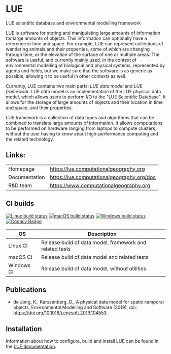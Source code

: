 # LUE
LUE scientific database and environmental modelling framework

LUE is software for storing and manipulating large amounts of information
for large amounts of objects. This information can optionally have a
reference in time and space. For example, LUE can represent collections of
wandering animals and their properties, some of which are changing through
time, or the elevation of the surface of one or multiple areas. The software
is useful, and currently mainly used, in the context of environmental
modelling of biological and physical systems, represented by agents and
fields, but we make sure that the software is as generic as possible,
allowing it to be useful in other contexts as well.

Currently, LUE contains two main parts: *LUE data model* and *LUE
framework*. LUE data model is an implementation of the LUE physical data
model, which allows users to perform I/O to the "LUE Scientific Database".
It allows for the storage of large amounts of objects and their location
in time and space, and their properties.

LUE framework is a collection of data types and algorithms that can be
combined to translate large amounts of information. It allows computations
to be performed on hardware ranging from laptops to compute clusters,
without the user having to know about high-performance computing and
the related technology.

## Links:
|               |                                              |
| --------------|----------------------------------------------|
| Homepage      | <https://lue.computationalgeography.org>     |
| Documentation | <https://lue.computationalgeography.org/doc> |
| R&D team      | <https://www.computationalgeography.org>     |

## CI builds
[![Linux build status](https://github.com/pcraster/lue/workflows/Linux%20CI/badge.svg)](https://github.com/pcraster/lue/actions)
[![macOS build status](https://github.com/pcraster/lue/workflows/macOS%20CI/badge.svg)](https://github.com/pcraster/lue/actions)
[![Windows build status](https://github.com/pcraster/lue/workflows/Windows%20CI/badge.svg)](https://github.com/pcraster/lue/actions)
[![Codacy Badge](https://app.codacy.com/project/badge/Grade/ccaa0ef833824c3289c6d61973f51909)](https://www.codacy.com/gh/pcraster/lue?utm_source=github.com&amp;utm_medium=referral&amp;utm_content=pcraster/lue&amp;utm_campaign=Badge_Grade)

| OS         | Description                                              |
| ---------- | -------------------------------------------------------- |
| Linux CI   | Release build of data model, framework and related tests |
| macOS CI   | Release build of data model and related tests            |
| Windows CI | Release build of data model, without utilities           |

## Publications
- de Jong, K., Karssenberg, D., A physical data model for spatio-temporal
    objects, Environmental Modelling and Software (2019), doi:
    https://doi.org/10.1016/j.envsoft.2019.104553.

## Installation
Information about how to configure, build and install LUE can be found
in the [LUE documentation](https://lue.computationalgeography.org/doc).
